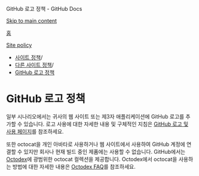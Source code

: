 GitHub 로고 정책 - GitHub Docs

[Skip to main content](#main-content)

[홈](/ko)

[Site policy](/ko/site-policy)

* [사이트 정책](/ko/site-policy)/
* [다른 사이트 정책](/ko/site-policy/other-site-policies)/
* [GitHub 로고 정책](/ko/site-policy/other-site-policies/github-logo-policy)

GitHub 로고 정책
==========

일부 시나리오에서는 귀사의 웹 사이트 또는 제3자 애플리케이션에 GitHub 로고를 추가할 수 있습니다. 로고 사용에 대한 자세한 내용 및 구체적인 지침은 [GitHub 로고 및 사용 페이지](https://github.com/logos)를 참조하세요.

또한 octocat을 개인 아바타로 사용하거나 웹 사이트에서 사용하여 GitHub 계정에 연결할 수 있지만 회사나 현재 빌드 중인 제품에는 사용할 수 없습니다. GitHub에서는 [Octodex](https://octodex.github.com/)에 광범위한 octocat 컬렉션을 제공합니다. Octodex에서 octocat을 사용하는 방법에 대한 자세한 내용은 [Octodex FAQ](https://octodex.github.com/faq/)를 참조하세요.
